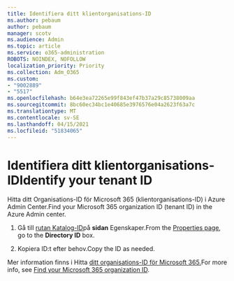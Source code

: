```yaml
---
title: Identifiera ditt klientorganisations-ID
ms.author: pebaum
author: pebaum
manager: scotv
ms.audience: Admin
ms.topic: article
ms.service: o365-administration
ROBOTS: NOINDEX, NOFOLLOW
localization_priority: Priority
ms.collection: Adm_O365
ms.custom:
- "9002889"
- "5517"
ms.openlocfilehash: b64e3ea72265e99f843ef47b37a29c85738009aa
ms.sourcegitcommit: 8bc60ec34bc1e40685e3976576e04a2623f63a7c
ms.translationtype: MT
ms.contentlocale: sv-SE
ms.lasthandoff: 04/15/2021
ms.locfileid: "51834065"
---
```

# <a name="identify-your-tenant-id"></a><span data-ttu-id="bc557-102">Identifiera ditt klientorganisations-ID</span><span class="sxs-lookup"><span data-stu-id="bc557-102">Identify your tenant ID</span></span>

<span data-ttu-id="bc557-103">Hitta ditt Organisations-ID för Microsoft 365 (klientorganisations-ID) i Azure Admin Center.</span><span class="sxs-lookup"><span data-stu-id="bc557-103">Find your Microsoft 365 organization ID (tenant ID) in the Azure Admin center.</span></span>

1. <span data-ttu-id="bc557-104">Gå till [rutan Katalog-ID](https://aka.ms/AzurePropertiesPage)på **sidan** Egenskaper.</span><span class="sxs-lookup"><span data-stu-id="bc557-104">From the [Properties page](https://aka.ms/AzurePropertiesPage), go to the **Directory ID** box.</span></span>

2. <span data-ttu-id="bc557-105">Kopiera ID:t efter behov.</span><span class="sxs-lookup"><span data-stu-id="bc557-105">Copy the ID as needed.</span></span>

<span data-ttu-id="bc557-106">Mer information finns i Hitta [ditt organisations-ID för Microsoft 365.](https://docs.microsoft.com/onedrive/find-your-office-365-tenant-id)</span><span class="sxs-lookup"><span data-stu-id="bc557-106">For more info, see [Find your Microsoft 365 organization ID](https://docs.microsoft.com/onedrive/find-your-office-365-tenant-id).</span></span>

